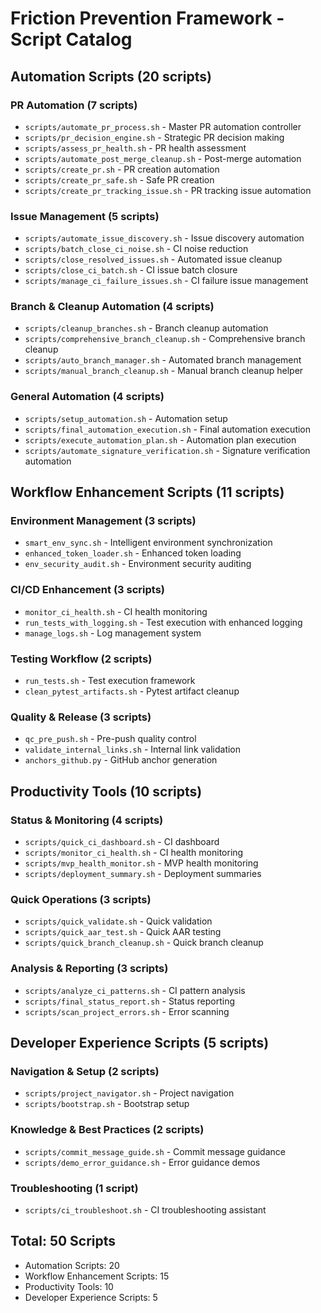 # Friction Prevention Framework - Script Catalog

## Automation Scripts (20 scripts)

### PR Automation (7 scripts)

- `scripts/automate_pr_process.sh` - Master PR automation controller
- `scripts/pr_decision_engine.sh` - Strategic PR decision making
- `scripts/assess_pr_health.sh` - PR health assessment
- `scripts/automate_post_merge_cleanup.sh` - Post-merge automation
- `scripts/create_pr.sh` - PR creation automation
- `scripts/create_pr_safe.sh` - Safe PR creation
- `scripts/create_pr_tracking_issue.sh` - PR tracking issue automation

### Issue Management (5 scripts)

- `scripts/automate_issue_discovery.sh` - Issue discovery automation
- `scripts/batch_close_ci_noise.sh` - CI noise reduction
- `scripts/close_resolved_issues.sh` - Automated issue cleanup
- `scripts/close_ci_batch.sh` - CI issue batch closure
- `scripts/manage_ci_failure_issues.sh` - CI failure issue management

### Branch & Cleanup Automation (4 scripts)

- `scripts/cleanup_branches.sh` - Branch cleanup automation
- `scripts/comprehensive_branch_cleanup.sh` - Comprehensive branch cleanup
- `scripts/auto_branch_manager.sh` - Automated branch management
- `scripts/manual_branch_cleanup.sh` - Manual branch cleanup helper

### General Automation (4 scripts)

- `scripts/setup_automation.sh` - Automation setup
- `scripts/final_automation_execution.sh` - Final automation execution
- `scripts/execute_automation_plan.sh` - Automation plan execution
- `scripts/automate_signature_verification.sh` - Signature verification automation

## Workflow Enhancement Scripts (11 scripts)

### Environment Management (3 scripts)

- `smart_env_sync.sh` - Intelligent environment synchronization
- `enhanced_token_loader.sh` - Enhanced token loading
- `env_security_audit.sh` - Environment security auditing

### CI/CD Enhancement (3 scripts)

- `monitor_ci_health.sh` - CI health monitoring
- `run_tests_with_logging.sh` - Test execution with enhanced logging
- `manage_logs.sh` - Log management system

### Testing Workflow (2 scripts)

- `run_tests.sh` - Test execution framework
- `clean_pytest_artifacts.sh` - Pytest artifact cleanup

### Quality & Release (3 scripts)

- `qc_pre_push.sh` - Pre-push quality control
- `validate_internal_links.sh` - Internal link validation
- `anchors_github.py` - GitHub anchor generation

## Productivity Tools (10 scripts)

### Status & Monitoring (4 scripts)

- `scripts/quick_ci_dashboard.sh` - CI dashboard
- `scripts/monitor_ci_health.sh` - CI health monitoring
- `scripts/mvp_health_monitor.sh` - MVP health monitoring
- `scripts/deployment_summary.sh` - Deployment summaries

### Quick Operations (3 scripts)

- `scripts/quick_validate.sh` - Quick validation
- `scripts/quick_aar_test.sh` - Quick AAR testing
- `scripts/quick_branch_cleanup.sh` - Quick branch cleanup

### Analysis & Reporting (3 scripts)

- `scripts/analyze_ci_patterns.sh` - CI pattern analysis
- `scripts/final_status_report.sh` - Status reporting
- `scripts/scan_project_errors.sh` - Error scanning

## Developer Experience Scripts (5 scripts)

### Navigation & Setup (2 scripts)

- `scripts/project_navigator.sh` - Project navigation
- `scripts/bootstrap.sh` - Bootstrap setup

### Knowledge & Best Practices (2 scripts)

- `scripts/commit_message_guide.sh` - Commit message guidance
- `scripts/demo_error_guidance.sh` - Error guidance demos

### Troubleshooting (1 script)

- `scripts/ci_troubleshoot.sh` - CI troubleshooting assistant

## Total: 50 Scripts

- Automation Scripts: 20
- Workflow Enhancement Scripts: 15
- Productivity Tools: 10
- Developer Experience Scripts: 5
